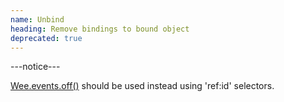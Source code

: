 ```yaml
---
name: Unbind
heading: Remove bindings to bound object
deprecated: true
---
```


---notice---

[Wee.events.off()](#off) should be used instead using 'ref:id' selectors.